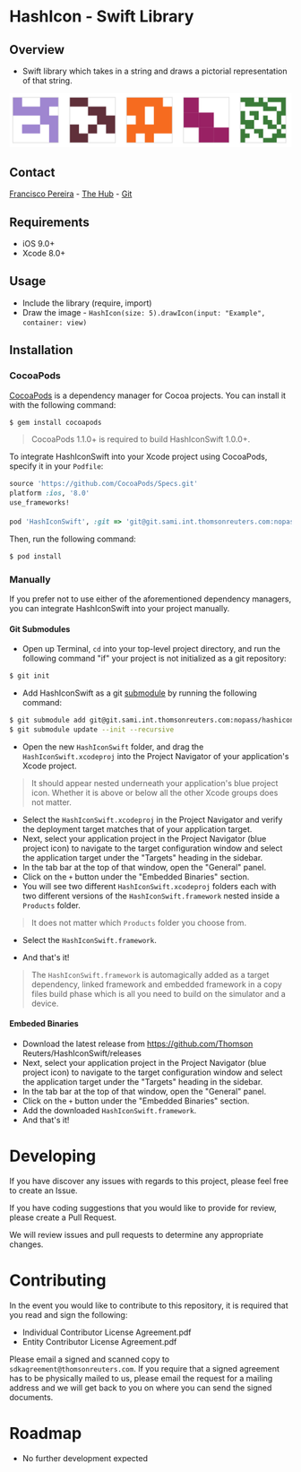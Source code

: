 # HashIcon - Swift Library

## Overview
* Swift library which takes in a string and draws a pictorial representation of that string.

![Example Ouput](./output.png)


## Contact
[Francisco Pereira](mailto:francisco.pereira@thomsonreuters.com) - [The Hub](https://thehub.thomsonreuters.com/people/0169361) - [Git](https://git.sami.int.thomsonreuters.com/francisco.pereira)

## Requirements

- iOS 9.0+ 
- Xcode 8.0+

## Usage

* Include the library (require, import)
* Draw the image - ```HashIcon(size: 5).drawIcon(input: "Example", container: view)```


## Installation

### CocoaPods

[CocoaPods](http://cocoapods.org) is a dependency manager for Cocoa projects. You can install it with the following command:

```bash
$ gem install cocoapods
```

> CocoaPods 1.1.0+ is required to build HashIconSwift 1.0.0+.

To integrate HashIconSwift into your Xcode project using CocoaPods, specify it in your `Podfile`:

```ruby
source 'https://github.com/CocoaPods/Specs.git'
platform :ios, '8.0'
use_frameworks!

pod 'HashIconSwift', :git => 'git@git.sami.int.thomsonreuters.com:nopass/hashicon-swift.git'
```

Then, run the following command:

```bash
$ pod install
```

### Manually

If you prefer not to use either of the aforementioned dependency managers, you can integrate HashIconSwift into your project manually.

#### Git Submodules

- Open up Terminal, `cd` into your top-level project directory, and run the following command "if" your project is not initialized as a git repository:

```bash
$ git init
```

- Add HashIconSwift as a git [submodule](http://git-scm.com/docs/git-submodule) by running the following command:

```bash
$ git submodule add git@git.sami.int.thomsonreuters.com:nopass/hashicon-swift.git
$ git submodule update --init --recursive
```

- Open the new `HashIconSwift` folder, and drag the `HashIconSwift.xcodeproj` into the Project Navigator of your application's Xcode project.

> It should appear nested underneath your application's blue project icon. Whether it is above or below all the other Xcode groups does not matter.

- Select the `HashIconSwift.xcodeproj` in the Project Navigator and verify the deployment target matches that of your application target.
- Next, select your application project in the Project Navigator (blue project icon) to navigate to the target configuration window and select the application target under the "Targets" heading in the sidebar.
- In the tab bar at the top of that window, open the "General" panel.
- Click on the `+` button under the "Embedded Binaries" section.
- You will see two different `HashIconSwift.xcodeproj` folders each with two different versions of the `HashIconSwift.framework` nested inside a `Products` folder.

> It does not matter which `Products` folder you choose from.

- Select the `HashIconSwift.framework`.

- And that's it!

> The `HashIconSwift.framework` is automagically added as a target dependency, linked framework and embedded framework in a copy files build phase which is all you need to build on the simulator and a device.

#### Embeded Binaries

- Download the latest release from https://github.com/Thomson Reuters/HashIconSwift/releases
- Next, select your application project in the Project Navigator (blue project icon) to navigate to the target configuration window and select the application target under the "Targets" heading in the sidebar.
- In the tab bar at the top of that window, open the "General" panel.
- Click on the `+` button under the "Embedded Binaries" section.
- Add the downloaded `HashIconSwift.framework`.
- And that's it!

# Developing

If you have discover any issues with regards to this project, please feel free to create an Issue.

If you have coding suggestions that you would like to provide for review, please create a Pull Request.

We will review issues and pull requests to determine any appropriate changes.

# Contributing
In the event you would like to contribute to this repository, it is required that you read and sign the following:

* Individual Contributor License Agreement.pdf
* Entity Contributor License Agreement.pdf

Please email a signed and scanned copy to `sdkagreement@thomsonreuters.com`. If you require that a signed agreement has to be physically mailed to us, please email the request for a mailing address and we will get back to you on where you can send the signed documents.

# Roadmap
* No further development expected

